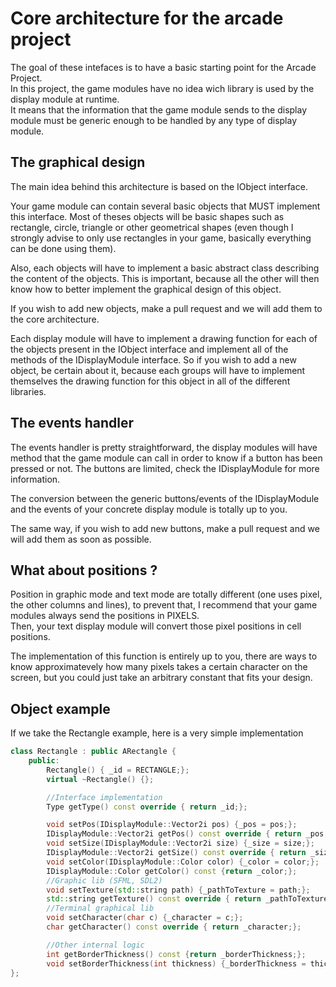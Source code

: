 
# Core architecture for the arcade project
The goal of these intefaces is to have a basic starting point for the Arcade Project.   
In this project, the game modules have no idea wich library is used by the display module at runtime.  
It means that the information that the game module sends to the display module must be generic enough to be handled by any type of display module.

## The graphical design
The main idea behind this architecture is based on the IObject interface.

Your game module can contain several basic objects that MUST implement this interface. Most of theses objects will be basic shapes such as rectangle, circle, triangle or other geometrical shapes (even though I strongly advise to only use rectangles in your game, basically everything can be done using them).   

Also, each objects will have to implement a basic abstract class describing the content of the objects. This is important, because all the other will then know how to better implement the graphical design of this object. 

If you wish to add new objects, make a pull request and we will add them to the core architecture.    

Each display module will have to implement a drawing function for each of the objects present in the IObject interface and implement all of the methods of the IDisplayModule interface. So if you wish to add a new object, be certain about it, because each groups will have to implement themselves the drawing function for this object in all of the different libraries.

## The events handler
The events handler is pretty straightforward, the display modules will have method that the game module can call in order to know if a button has been pressed or not. The buttons are limited, check the IDisplayModule for more information.  

The conversion between the generic buttons/events of the IDisplayModule and the events of your concrete display module is totally up to you.

The same way, if you wish to add new buttons, make a pull request and we will add them as soon as possible.

## What about positions ?
Position in graphic mode and text mode are totally different (one uses pixel, the other columns and lines), to prevent that, I recommend that your game modules always send the positions in PIXELS.  
Then, your text display module will convert those pixel positions in cell positions. 

The implementation of this function is entirely up to you, there are ways to know approximatevely how many pixels takes a certain character on the screen, but you could just take an arbitrary constant that fits your design.

## Object example
If we take the Rectangle example, here is a very simple implementation
```cpp
class Rectangle : public ARectangle {
    public:
        Rectangle() { _id = RECTANGLE;};
        virtual ~Rectangle() {};

        //Interface implementation
        Type getType() const override { return _id;};

        void setPos(IDisplayModule::Vector2i pos) {_pos = pos;};
        IDisplayModule::Vector2i getPos() const override { return _pos;};
        void setSize(IDisplayModule::Vector2i size) {_size = size;};
        IDisplayModule::Vector2i getSize() const override { return _size;};
        void setColor(IDisplayModule::Color color) {_color = color;};
        IDisplayModule::Color getColor() const {return _color;};
        //Graphic lib (SFML, SDL2)
        void setTexture(std::string path) {_pathToTexture = path;};
        std::string getTexture() const override { return _pathToTexture;};
        //Terminal graphical lib
        void setCharacter(char c) {_character = c;};
        char getCharacter() const override { return _character;};

        //Other internal logic
        int getBorderThickness() const {return _borderThickness;};
        void setBorderThickness(int thickness) {_borderThickness = thickness;};
};
```

